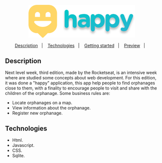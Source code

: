 <p align="center">
  <img src="./happy/public/images/logo-readme.svg" width=350px />
</p>

<p align="center">
    <a href="#-description">Description</a>&nbsp;&nbsp;&nbsp;|&nbsp;&nbsp;&nbsp;
    <a href="#-technologies">Technologies</a>&nbsp;&nbsp;&nbsp;|&nbsp;&nbsp;&nbsp;
    <a href="#-getting-started">Getting started</a>&nbsp;&nbsp;&nbsp;|&nbsp;&nbsp;&nbsp;
    <a href="#-preview">Preview</a>&nbsp;&nbsp;&nbsp;|&nbsp;&nbsp;&nbsp;
</p>

## Description
Next level week, third edition, made by the Rocketseat, is an intensive week where are studied some concepts about web development. For this edition, it was done a "happy" application, this app help people to find orphanages close to them, with a finality to encourage people to visit and share with the children of the orphanage. 
Some business rules are: 
- Locate orphanages on a map.
- View information about the orphanage.
- Register new orphanage.

## Technologies
- Html.
- Javascript.
- CSS.
- Sqlite.
